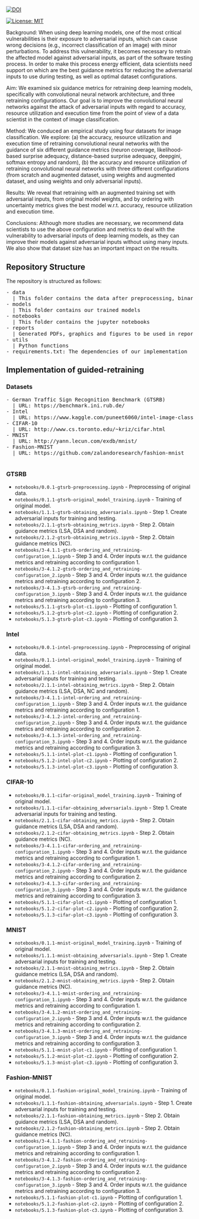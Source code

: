# 

[![DOI](https://zenodo.org/badge/DOI/10.5281/zenodo.7227645.svg)](https://doi.org/10.5281/zenodo.7227645)

[![License: MIT](https://img.shields.io/badge/License-MIT-yellow.svg)](https://opensource.org/licenses/MIT)

Background: When using deep learning models, one of the most critical vulnerabilities is their exposure to adversarial inputs, which can cause wrong decisions (e.g., incorrect classification of an image) with minor perturbations. To address this vulnerability, it becomes necessary to retrain the affected model against adversarial inputs, as part of the software testing process. In order to make this process energy efficient, data scientists need support on which are the best guidance metrics for reducing the adversarial inputs to use during testing, as well as optimal dataset configurations. 

Aim: We examined six guidance metrics for retraining deep learning models, specifically with convolutional neural network architecture, and three retraining configurations. Our goal is to improve the convolutional neural networks against the attack of adversarial inputs with regard to accuracy, resource utilization and execution time from the point of view of a data scientist in the context of image classification.

Method: We conduced an empirical study using four datasets for image classification. We explore: (a) the accuracy, resource utilization and execution time of retraining convolutional neural networks with the guidance of six different guidance metrics (neuron coverage, likelihood-based surprise adequacy, distance-based surprise adequacy, deepgini, softmax entropy and random), (b) the accuracy and resource utilization of retraining convolutional neural networks with three different configurations (from scratch and augmented dataset, using weights and augmented dataset, and using weights and only adversarial inputs).

Results: We reveal that retraining with an augmented training set with adversarial inputs, from original model weights, and by ordering with uncertainty metrics gives the best model w.r.t. accuracy, resource utilization and execution time.

Conclusions: Although more studies are necessary, we recommend data scientists to use the above configuration and metrics to deal with the vulnerability to adversarial inputs of deep learning models, as they can improve their models against adversarial inputs without using many inputs. We also show that dataset size has an important impact on the results.


## Repository Structure

The repository is structured as follows:

<pre/>
- data
  | This folder contains the data after preprocessing, binary files in NumPy (.npy format)
- models
  | This folder contains our trained models
- notebooks
  | This folder contains the jupyter notebooks
- reports
  | Generated PDFs, graphics and figures to be used in reporting
- utils
  | Python functions
- requirements.txt: The dependencies of our implementation
</pre>


## Implementation of guided-retraining

### Datasets

<pre/>
- German Traffic Sign Recognition Benchmark (GTSRB)
  | URL: https://benchmark.ini.rub.de/
- Intel
  | URL: https://www.kaggle.com/puneet6060/intel-image-classification
- CIFAR-10
  | URL: http://www.cs.toronto.edu/~kriz/cifar.html
- MNIST
  | URL: http://yann.lecun.com/exdb/mnist/
- Fashion-MNIST
  | URL: https://github.com/zalandoresearch/fashion-mnist

</pre>

### GTSRB

- `notebooks/0.0.1-gtsrb-preprocessing.ipynb` - Preprocessing of original data.
- `notebooks/0.1.1-gtsrb-original_model_training.ipynb` - Training of original model. 
- `notebooks/1.1.1-gtsrb-obtaining_adversarials.ipynb` - Step 1. Create adversarial inputs for training and testing.
- `notebooks/2.1.1-gtsrb-obtaining_metrics.ipynb` - Step 2. Obtain guidance metrics (LSA, DSA and random).
- `notebooks/2.1.2-gtsrb-obtaining_metrics.ipynb` - Step 2. Obtain guidance metrics (NC).
- `notebooks/3-4.1.1-gtsrb-ordering_and_retraining-configuration_1.ipynb` - Step 3 and 4. Order inputs w.r.t. the guidance metrics and retraining according to configuration 1.
- `notebooks/3-4.1.2-gtsrb-ordering_and_retraining-configuration_2.ipynb` - Step 3 and 4. Order inputs w.r.t. the guidance metrics and retraining according to configuration 2.
- `notebooks/3-4.1.3-gtsrb-ordering_and_retraining-configuration_3.ipynb` - Step 3 and 4. Order inputs w.r.t. the guidance metrics and retraining according to configuration 3.
- `notebooks/5.1.1-gtsrb-plot-c1.ipynb` - Plotting of configuration 1. 
- `notebooks/5.1.2-gtsrb-plot-c2.ipynb` - Plotting of configuration 2. 
- `notebooks/5.1.3-gtsrb-plot-c3.ipynb` - Plotting of configuration 3. 


### Intel

- `notebooks/0.0.1-intel-preprocessing.ipynb` - Preprocessing of original data.
- `notebooks/0.1.1-intel-original_model_training.ipynb` - Training of original model. 
- `notebooks/1.1.1-intel-obtaining_adversarials.ipynb` - Step 1. Create adversarial inputs for training and testing.
- `notebooks/2.1.1-intel-obtaining_metrics.ipynb` - Step 2. Obtain guidance metrics (LSA, DSA, NC and random).
- `notebooks/3-4.1.1-intel-ordering_and_retraining-configuration_1.ipynb` - Step 3 and 4. Order inputs w.r.t. the guidance metrics and retraining according to configuration 1.
- `notebooks/3-4.1.2-intel-ordering_and_retraining-configuration_2.ipynb` - Step 3 and 4. Order inputs w.r.t. the guidance metrics and retraining according to configuration 2. 
- `notebooks/3-4.1.3-intel-ordering_and_retraining-configuration_3.ipynb` - Step 3 and 4. Order inputs w.r.t. the guidance metrics and retraining according to configuration 3.
- `notebooks/5.1.1-intel-plot-c1.ipynb` - Plotting of configuration 1. 
- `notebooks/5.1.2-intel-plot-c2.ipynb` - Plotting of configuration 2. 
- `notebooks/5.1.3-intel-plot-c3.ipynb` - Plotting of configuration 3. 

### CIFAR-10

- `notebooks/0.1.1-cifar-original_model_training.ipynb` - Training of original model. 
- `notebooks/1.1.1-cifar-obtaining_adversarials.ipynb` - Step 1. Create adversarial inputs for training and testing.
- `notebooks/2.1.1-cifar-obtaining_metrics.ipynb` - Step 2. Obtain guidance metrics (LSA, DSA and random).
- `notebooks/2.1.2-cifar-obtaining_metrics.ipynb` - Step 2. Obtain guidance metrics (NC).
- `notebooks/3-4.1.1-cifar-ordering_and_retraining-configuration_1.ipynb` - Step 3 and 4. Order inputs w.r.t. the guidance metrics and retraining according to configuration 1.
- `notebooks/3-4.1.2-cifar-ordering_and_retraining-configuration_2.ipynb` - Step 3 and 4. Order inputs w.r.t. the guidance metrics and retraining according to configuration 2.
- `notebooks/3-4.1.3-cifar-ordering_and_retraining-configuration_3.ipynb` - Step 3 and 4. Order inputs w.r.t. the guidance metrics and retraining according to configuration 3.
- `notebooks/5.1.1-cifar-plot-c1.ipynb` - Plotting of configuration 1. 
- `notebooks/5.1.2-cifar-plot-c2.ipynb` - Plotting of configuration 2. 
- `notebooks/5.1.3-cifar-plot-c3.ipynb` - Plotting of configuration 3. 

### MNIST

- `notebooks/0.1.1-mnist-original_model_training.ipynb` - Training of original model. 
- `notebooks/1.1.1-mnist-obtaining_adversarials.ipynb` - Step 1. Create adversarial inputs for training and testing.
- `notebooks/2.1.1-mnist-obtaining_metrics.ipynb` - Step 2. Obtain guidance metrics (LSA, DSA and random).
- `notebooks/2.1.2-mnist-obtaining_metrics.ipynb` - Step 2. Obtain guidance metrics (NC).
- `notebooks/3-4.1.1-mnist-ordering_and_retraining-configuration_1.ipynb` - Step 3 and 4. Order inputs w.r.t. the guidance metrics and retraining according to configuration 1.
- `notebooks/3-4.1.2-mnist-ordering_and_retraining-configuration_2.ipynb` - Step 3 and 4. Order inputs w.r.t. the guidance metrics and retraining according to configuration 2.
- `notebooks/3-4.1.3-mnist-ordering_and_retraining-configuration_3.ipynb` - Step 3 and 4. Order inputs w.r.t. the guidance metrics and retraining according to configuration 3.
- `notebooks/5.1.1-mnist-plot-c1.ipynb` - Plotting of configuration 1. 
- `notebooks/5.1.2-mnist-plot-c2.ipynb` - Plotting of configuration 2. 
- `notebooks/5.1.3-mnist-plot-c3.ipynb` - Plotting of configuration 3. 


### Fashion-MNIST

- `notebooks/0.1.1-fashion-original_model_training.ipynb` - Training of original model. 
- `notebooks/1.1.1-fashion-obtaining_adversarials.ipynb` - Step 1. Create adversarial inputs for training and testing.
- `notebooks/2.1.1-fashion-obtaining_metrics.ipynb` - Step 2. Obtain guidance metrics (LSA, DSA and random).
- `notebooks/2.1.2-fashion-obtaining_metrics.ipynb` - Step 2. Obtain guidance metrics (NC).
- `notebooks/3-4.1.1-fashion-ordering_and_retraining-configuration_1.ipynb` - Step 3 and 4. Order inputs w.r.t. the guidance metrics and retraining according to configuration 1.
- `notebooks/3-4.1.2-fashion-ordering_and_retraining-configuration_2.ipynb` - Step 3 and 4. Order inputs w.r.t. the guidance metrics and retraining according to configuration 2.
- `notebooks/3-4.1.3-fashion-ordering_and_retraining-configuration_3.ipynb` - Step 3 and 4. Order inputs w.r.t. the guidance metrics and retraining according to configuration 3.
- `notebooks/5.1.1-fashion-plot-c1.ipynb` - Plotting of configuration 1. 
- `notebooks/5.1.2-fashion-plot-c2.ipynb` - Plotting of configuration 2. 
- `notebooks/5.1.3-fashion-plot-c3.ipynb` - Plotting of configuration 3. 
